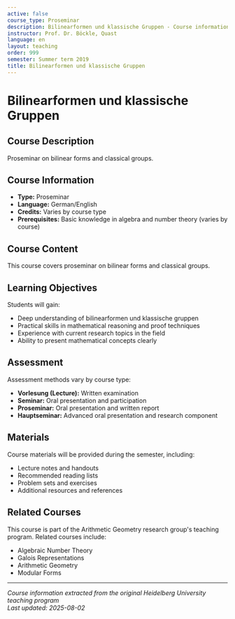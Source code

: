 ```yaml
---
active: false
course_type: Proseminar
description: Bilinearformen und klassische Gruppen - Course information and materials.
instructor: Prof. Dr. Böckle, Quast
language: en
layout: teaching
order: 999
semester: Summer term 2019
title: Bilinearformen und klassische Gruppen
---
```


# Bilinearformen und klassische Gruppen

## Course Description 

Proseminar on bilinear forms and classical groups.

## Course Information 

- **Type:** Proseminar
- **Language:** German/English
- **Credits:** Varies by course type
- **Prerequisites:** Basic knowledge in algebra and number theory (varies by course)

## Course Content 

This course covers proseminar on bilinear forms and classical groups.

## Learning Objectives 

Students will gain:
- Deep understanding of bilinearformen und klassische gruppen
- Practical skills in mathematical reasoning and proof techniques
- Experience with current research topics in the field
- Ability to present mathematical concepts clearly

## Assessment 

Assessment methods vary by course type:
- **Vorlesung (Lecture):** Written examination
- **Seminar:** Oral presentation and participation
- **Proseminar:** Oral presentation and written report
- **Hauptseminar:** Advanced oral presentation and research component

## Materials 

Course materials will be provided during the semester, including:
- Lecture notes and handouts
- Recommended reading lists
- Problem sets and exercises
- Additional resources and references

## Related Courses 

This course is part of the Arithmetic Geometry research group's teaching program. Related courses include:
- Algebraic Number Theory
- Galois Representations
- Arithmetic Geometry
- Modular Forms

---

*Course information extracted from the original Heidelberg University teaching program*  
*Last updated: 2025-08-02*
